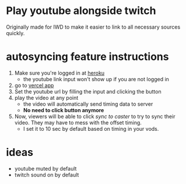 # Play youtube alongside twitch

Originally made for IWD to make it easier to link to all necessary sources quickly.


# autosyncing feature instructions

1. Make sure you're logged in at [heroku](https://iwdsync.herokuapp.com/admin/)
    * the youtube link input won't show up if you are not logged in
1. go to [vercel app](https://iwdsync.vercel.app/caster/iwd/)
1. Set the youtube url by filling the input and clicking the button
1. play the video at any point
    * the video will automatically send timing data to server
    * **No need to click button anymore**
1. Now, viewers will be able to click *sync to caster* to try to sync their video.  They may have to mess with the offset timing.
    * I set it to 10 sec by default based on timing in your vods.


# ideas

- youtube muted by default
- twitch sound on by default
